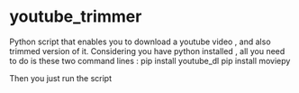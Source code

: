 # youtube_trimmer
Python script that enables you to download a youtube video , and also trimmed version of it.
Considering you have python installed , all you need to do is these two command lines :
pip install youtube_dl 
pip install moviepy 

Then you just run the script 
